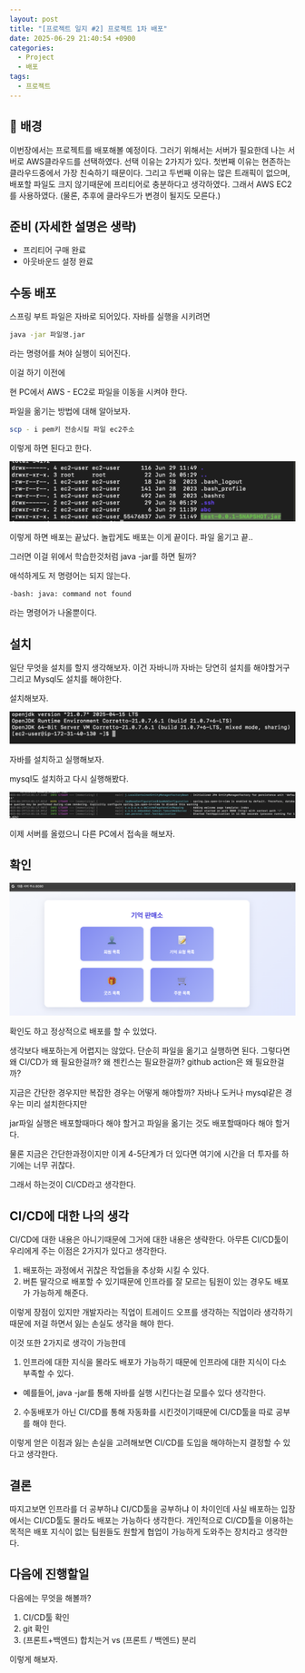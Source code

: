 ```yaml
---
layout: post
title: "[프로젝트 일지 #2] 프로젝트 1차 배포"
date: 2025-06-29 21:40:54 +0900
categories: 
  - Project
  - 배포
tags:
  - 프로젝트
---
```


## 🎯 배경
이번장에서는 프로젝트를 배포해볼 예정이다. 그러기 위해서는 서버가 필요한데 나는 서버로 AWS클라우드를 선택하였다. 선택 이유는 2가지가 있다. 첫번째 이유는 현존하는 클라우드중에서 가장 친숙하기 때문이다. 그리고 두번째 이유는 많은 트래픽이 없으며, 배포할 파일도 크지 않기때문에 프리티어로 충분하다고 생각하였다. 그래서 AWS EC2를 사용하였다. (물론, 추후에 클라우드가 변경이 될지도 모른다.) 

## 준비 (자세한 설명은 생략)
- 프리티어 구매 완료
- 아웃바운드 설정 완료

## 수동 배포
스프링 부트 파일은 자바로 되어있다. 
자바를 실행을 시키려면 

``` bash
java -jar 파일명.jar 
```

라는 명령어를 쳐야 실행이 되어진다.

이걸 하기 이전에

현 PC에서 AWS - EC2로 파일을 이동을 시켜야 한다.

파일을 옮기는 방법에 대해 알아보자.


``` bash
scp - i pem키 전송시킬 파일 ec2주소
```

이렇게 하면 된다고 한다.

![EC2 SCP 명령어 실행](/assets/img/journal/ec2-scp-command.png)

이렇게 하면 배포는 끝났다.
놀랍게도 배포는 이게 끝이다. 파일 옮기고 끝..

그러면 이걸 위에서 학습한것처럼 java -jar를 하면 될까?

애석하게도 저 명령어는 되지 않는다.

``` bash
-bash: java: command not found
```

라는 명령어가 나올뿐이다.


## 설치

일단 무엇을 설치를 할지 생각해보자.
이건 자바니까 자바는 당연히 설치를 해야할거구
그리고 Mysql도 설치를 해야한다.

설치해보자.

![Java 설치 과정](/assets/img/journal/java-installation.png)

자바를 설치하고 실행해보자.

mysql도 설치하고 다시 실행해봤다.

![MySQL 설치 및 설정](/assets/img/journal/mysql-installation.png)


이제 서버를 올렸으니 다른 PC에서 접속을 해보자.


## 확인

![배포 확인 화면](/assets/img/journal/deployment-verification.png)

확인도 하고 정상적으로 배포를 할 수 있었다.

생각보다 배포하는게 어렵지는 않았다. 단순히 파일을 옮기고 실행하면 된다.
그렇다면 왜 CI/CD가 왜 필요한걸까?
왜 젠킨스는 필요한걸까? github action은 왜 필요한걸까?

지금은 간단한 경우지만 복잡한 경우는 어떻게 해야할까?
자바나 도커나 mysql같은 경우는 미리 설치한다지만

jar파일 실행은 배포할때마다 해야 할거고
파일을 옮기는 것도 배포할때마다 해야 할거다.

물론 지금은 간단한과정이지만
이게 4-5단계가 더 있다면 여기에 시간을 더 투자를 하기에는 너무 귀찮다.

그래서 하는것이 CI/CD라고 생각한다.

## CI/CD에 대한 나의 생각

CI/CD에 대한 내용은 아니기때문에 그거에 대한 내용은 생략한다.
아무튼 CI/CD툴이 우리에게 주는 이점은 2가지가 있다고 생각한다.

1. 배포하는 과정에서 귀찮은 작업들을 추상화 시킬 수 있다.
2. 버튼 딸각으로 배포할 수 있기때문에 인프라를 잘 모르는 팀원이 있는 경우도 배포가 가능하게 해준다.

이렇게 장점이 있지만 개발자라는 직업이 트레이드 오프를 생각하는 직업이라 생각하기때문에 
저걸 하면서 잃는 손실도 생각을 해야 한다.

이것 또한 2가지로 생각이 가능한데
1. 인프라에 대한 지식을 몰라도 배포가 가능하기 때문에 인프라에 대한 지식이 다소 부족할 수 있다. 
  - 예를들어, java -jar를 통해 자바를 실행 시킨다는걸 모를수 있다 생각한다.
2. 수동배포가 아닌 CI/CD를 통해 자동화를 시킨것이기때문에 CI/CD툴을 따로 공부를 해야 한다.

이렇게 얻은 이점과 잃는 손실을 고려해보면 CI/CD를 도입을 해야하는지 결정할 수 있다고 생각한다.


## 결론

따지고보면 인프라를 더 공부하냐 CI/CD툴을 공부하냐 이 차이인데
사실 배포하는 입장에서는 CI/CD툴도 몰라도 배포는 가능하다 생각한다.
개인적으로 CI/CD툴을 이용하는 목적은 배포 지식이 없는 팀원들도 원할게 협업이 가능하게 도와주는 장치라고 생각한다.

## 다음에 진행할일
다음에는 무엇을 해볼까?
1. CI/CD툴 확인
2. git 확인
3. (프론트+백엔드) 합치는거 vs (프론트 / 백엔드) 분리

이렇게 해보자.